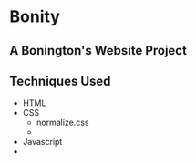 # Bonity
## A Bonington's Website Project
## Techniques Used
- HTML
- CSS 
  - normalize.css
  - 
- Javascript
- 